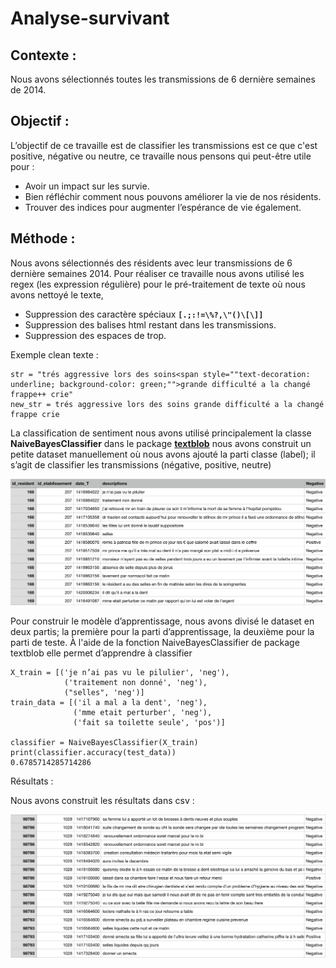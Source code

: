 # Analyse-survivant

## Contexte : 
Nous avons sélectionnés toutes les transmissions de 6 dernière semaines de 2014.

## Objectif : 
L’objectif de ce travaille est de classifier les transmissions est ce que c'est positive, négative ou neutre, ce travaille nous pensons qui peut-être utile pour :
* Avoir un impact sur les survie. 
* Bien réfléchir comment nous pouvons améliorer la vie de nos résidents.
* Trouver des indices pour augmenter l’espérance de vie également.

## Méthode : 
Nous avons sélectionnés des résidents avec leur transmissions de 6 dernière semaines 2014.
Pour réaliser ce travaille nous avons utilisé les regex (les expression régulière) pour le pré-traitement de texte où nous avons nettoyé le texte, 
* Suppression des caractère spéciaux **`[.;:!=\%?,\"()\[\]]`**
* Suppression des balises html restant dans les transmissions.
* Suppression des espaces de trop.

Exemple clean texte : 
```
str = "trés aggressive lors des soins<span style=""text-decoration: underline; background-color: green;"">grande difficulté a la changé frappe++ crie"
new_str = trés aggressive lors des soins grande difficulté a la changé frappe crie 
```
La classification de sentiment nous avons  utilisé principalement la classe **NaiveBayesClassifier** dans le package [**textblob**](https://textblob.readthedocs.io/en/dev/) nous avons construit un petite dataset manuellement où nous avons ajouté la parti classe (label); il s’agit de classifier les transmissions (négative,  positive, neutre)

![alt text](https://github.com/HSabbar/Analyse-survivant/blob/master/dataset-analyse-sentiment.png)

Pour construir le modèle d’apprentissage, nous avons divisé le dataset en deux partis; la première pour la parti d’apprentissage, la deuxième pour la parti de teste.
À l'aide de la fonction NaiveBayesClassifier de package textblob elle permet d’apprendre à classifier 
```
X_train = [('je n’ai pas vu le pilulier', 'neg'),
            ('traitement non donné', 'neg'),
            ("selles", 'neg')]
train_data = [('il a mal a la dent', 'neg'),
              ('mme etait perturber', 'neg'),
              ('fait sa toilette seule', 'pos')]

classifier = NaiveBayesClassifier(X_train) 
print(classifier.accuracy(test_data))
0.6785714285714286
```
Résultats :

Nous avons construit les résultats dans csv :

![alt text](https://github.com/HSabbar/Analyse-survivant/blob/master/re%CC%81sultats.png)

